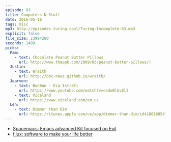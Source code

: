 ```yaml
---
episode: 83
title: Computers-N-Stuff
date: 2016-05-18
tags: misc
mp3: http://episodes.turing.cool/Turing-Incomplete-83.mp3
explicit: false
file_size: 23994280
seconds: 1499
picks:
  Pam: 
    - text: Chocolate Peanut Butter Pillows
      url: http://www.theppk.com/2009/03/peanut-butter-pillows/)
  Justin:
    - text: Wraith
      url: http://bbc-news.github.io/wraith/
  Jearvon:
    - text: BonBon - Era Istrefi
      url: https://www.youtube.com/watch?v=cedoBlUvBlI
    - text: Viceland
      url: https://www.viceland.com/en_us
  Len:
    - text: Dimmer than Dim
      url: https://itunes.apple.com/us/app/dimmer-than-dim/id418816854?mt=12
---
```


* [Spacemacs: Emacs advanced Kit focused on Evil](http://spacemacs.org/)
* [f.lux: software to make your life better](https://justgetflux.com/)
